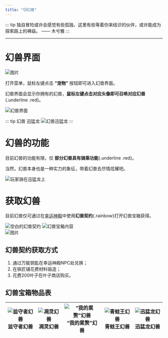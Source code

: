 ```yaml
---
title: "🐱幻兽"
---
```


::: tip 独自冒险或许会感觉有些孤独，这里有些等着你来结识的伙伴，或许能成为探索路上的裨益。
—— 木兮雅
:::

---

# 幻兽界面

![图片](https://pic.imgdb.cn/item/66577bc0d9c307b7e9b449c6.webp)

打开菜单，鼠标左键点击 **“宠物”** 按钮即可进入幻兽界面。

幻兽界面会显示你拥有的幻兽，**鼠标左键点击对应头像即可召唤对应幻兽**{.underline .red}。

![幻兽界面](https://pic.imgdb.cn/item/66577bc0d9c307b7e9b44a1f.webp)

::: tip 幻兽 迅猛龙
![幻兽迅猛龙](https://pic.imgdb.cn/item/66577bc1d9c307b7e9b44a89.webp)
:::

# 幻兽的功能

目前幻兽的功能有限，仅 **部分幻兽具有骑乘功能**{.underline .red}。

当然，幻兽本身也是一种实力的象征，带着幻兽去尽情炫耀吧。

![玩家骑在迅猛龙上](https://pic.imgdb.cn/item/66577bc1d9c307b7e9b44b14.webp)

# 获取幻兽

目前幻兽仅可通过在[幸运神殿](worlds/crate.md)中使用**幻兽契约**{.rainbow}打开幻兽宝箱获得。

![空白的幻兽契约](https://pic.imgdb.cn/item/66577bfdd9c307b7e9b4893f.webp) ![幻兽宝箱内容](https://pic.imgdb.cn/item/66577bfcd9c307b7e9b48872.webp)  
![图片](https://pic.imgdb.cn/item/66577bfdd9c307b7e9b48908.webp)

## 幻兽契约获取方式

1. 通过万能钥匙在幸运神殿NPC处兑换；
2. 在铁匠铺花费材料锻造；
3. 花费200叶子在叶子商店购买。

## 幻兽宝箱物品表

| ![监守者幻兽](https://pic.imgdb.cn/item/66577c76d9c307b7e9b4d3a5.webp)<br>监守者幻兽 | ![凋灵幻兽](https://pic.imgdb.cn/item/66577c76d9c307b7e9b4d521.webp)<br>凋灵幻兽 | ![“我的累赘”幻兽](https://pic.imgdb.cn/item/66577d0dd9c307b7e9b52842.webp)<br>“我的累赘”幻兽 | ![青蛙王幻兽](https://pic.imgdb.cn/item/66577c76d9c307b7e9b4d552.webp)<br>青蛙王幻兽 | ![迅猛龙幻兽](https://pic.imgdb.cn/item/66577c77d9c307b7e9b4d60f.webp)<br>迅猛龙幻兽 |
|---|---|---|---|---|
